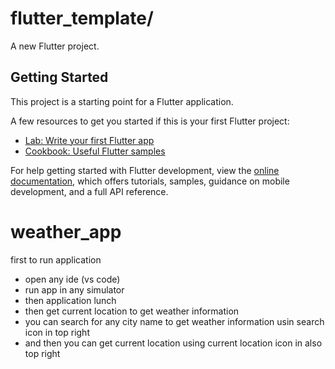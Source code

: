 # flutter_template/

A new Flutter project.

## Getting Started

This project is a starting point for a Flutter application.

A few resources to get you started if this is your first Flutter project:

- [Lab: Write your first Flutter app](https://docs.flutter.dev/get-started/codelab)
- [Cookbook: Useful Flutter samples](https://docs.flutter.dev/cookbook)

For help getting started with Flutter development, view the
[online documentation](https://docs.flutter.dev/), which offers tutorials,
samples, guidance on mobile development, and a full API reference.
# weather_app


first to run application 
  - open any ide (vs code)
  - run app in any simulator
  - then application lunch
  - then get current location to get weather information
  - you can search for any city name to get weather information usin search icon in top right
  - and then you can get current location using current location icon in also top right 
